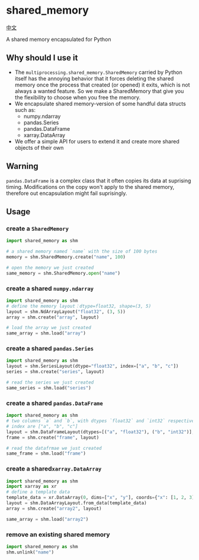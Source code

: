 # shared_memory

[中文](README_CN.md)

A shared memory encapsulated for Python

## Why should I use it

- The `multiprocessing.shared_memory.SharedMemory` carried by Python itself has the annoying behavior that it forces deleting the shared memory once the process that created (or opened) it exits, which is not always a wanted feature. So we make a SharedMemory that give you the flexibility to choose when you free the memory.
- We encapsulate shared memory-version of some handful data structs such as:
  - numpy.ndarray
  - pandas.Series
  - pandas.DataFrame
  - xarray.DataArray
- We offer a simple API for users to extend it and create more shared objects of their own

## Warning

`pandas.DataFrame` is a complex class that it often copies its data at suprising timing. Modifications on the copy won't apply to the shared memory, therefore out encapsulation might fail suprisingly.

## Usage

### create a `SharedMemory`

```python
import shared_memory as shm

# a shared memory named `name` with the size of 100 bytes
memory = shm.SharedMemory.create("name", 100)

# open the memory we just created
same_memory = shm.SharedMemory.open("name")
```

### create a shared `numpy.ndarray`

```python
import shared_memory as shm
# define the memory layout：dtype=float32, shape=(3, 5)
layout = shm.NdArrayLayout("float32", (3, 5))
array = shm.create("array", layout)

# load the array we just created
same_array = shm.load("array")
```

### create a shared `pandas.Series`

```python
import shared_memory as shm
layout = shm.SeriesLayout(dtype="float32", index=["a", "b", "c"])
series = shm.create("series", layout)

# read the series we just created
same_series = shm.load("series")
```

### create a shared `pandas.DataFrame`

```python
import shared_memory as shm
# two columns `a` and `b`, with dtypes `float32` and `int32` respectively
# index are ["a", "b", "c"]
layout = shm.DataFrameLayout(dtypes=[("a", "float32"), ("b", "int32")], index=["a", "b", "c"])
frame = shm.create("frame", layout)

# read the datafrmae we just created
same_frame = shm.load("frame")
```

### create a shared`xarray.DataArray`

```python
import shared_memory as shm
import xarray as xr
# define a template data
template_data = xr.DataArray(0, dims=["x", "y"], coords={"x": [1, 2, 3], "y": ["a", "b", "c"]})
layout = shm.DataArrayLayout.from_data(template_data)
array = shm.create("array2", layout)

same_array = shm.load("array2")
```

### remove an existing shared memory

```python
import shared_memory as shm
shm.unlink("name")
```
